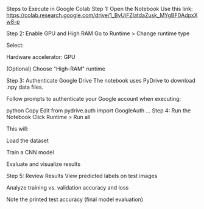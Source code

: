 Steps to Execute in Google Colab
Step 1: Open the Notebook
Use this link: https://colab.research.google.com/drive/1_BvUiFZlatdaZusk_MYgBF0AdpxXw8-p

Step 2: Enable GPU and High RAM
Go to Runtime > Change runtime type

Select:

Hardware accelerator: GPU

(Optional) Choose "High-RAM" runtime

Step 3: Authenticate Google Drive
The notebook uses PyDrive to download .npy data files.

Follow prompts to authenticate your Google account when executing:

python
Copy
Edit
from pydrive.auth import GoogleAuth
...
Step 4: Run the Notebook
Click Runtime > Run all

This will:

Load the dataset

Train a CNN model

Evaluate and visualize results

Step 5: Review Results
View predicted labels on test images

Analyze training vs. validation accuracy and loss

Note the printed test accuracy (final model evaluation)
